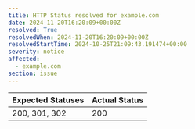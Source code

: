 ```yaml
---
title: HTTP Status resolved for example.com
date: 2024-11-20T16:20:09+00:00Z
resolved: True
resolvedWhen: 2024-11-20T16:20:09+00:00Z
resolvedStartTime: 2024-10-25T21:09:43.191474+00:00
severity: notice
affected:
  - example.com
section: issue
---
```


| Expected Statuses | Actual Status  |
|-------------------|----------------|
| 200, 301, 302 | 200 |
